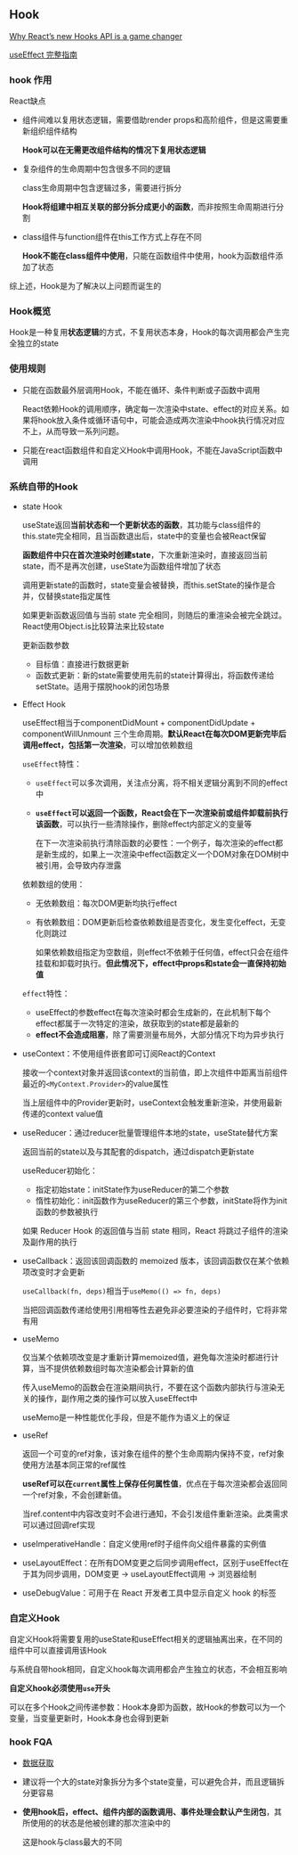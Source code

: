 ## Hook

[Why React’s new Hooks API is a game changer](https://itnext.io/why-reacts-hooks-api-is-a-game-changer-8731c2b0a8c)

[useEffect 完整指南](https://overreacted.io/zh-hans/a-complete-guide-to-useeffect/)

### hook 作用

React缺点

* 组件间难以复用状态逻辑，需要借助render props和高阶组件，但是这需要重新组织组件结构

	**Hook可以在无需更改组件结构的情况下复用状态逻辑**

* 复杂组件的生命周期中包含很多不同的逻辑

	class生命周期中包含逻辑过多，需要进行拆分

	**Hook将组建中相互关联的部分拆分成更小的函数**，而非按照生命周期进行分割

* class组件与function组件在this工作方式上存在不同

	**Hook不能在class组件中使用**，只能在函数组件中使用，hook为函数组件添加了状态

综上述，Hook是为了解决以上问题而诞生的

### Hook概览

Hook是一种复用**状态逻辑**的方式，不复用状态本身，Hook的每次调用都会产生完全独立的state

### 使用规则

* 只能在函数最外层调用Hook，不能在循环、条件判断或子函数中调用

	React依赖Hook的调用顺序，确定每一次渲染中state、effect的对应关系。如果将hook放入条件或循环语句中，可能会造成两次渲染中hook执行情况对应不上，从而导致一系列问题。

* 只能在react函数组件和自定义Hook中调用Hook，不能在JavaScript函数中调用

### 系统自带的Hook

* state Hook

	useState返回**当前状态和一个更新状态的函数**，其功能与class组件的this.state完全相同，且当函数退出后，state中的变量也会被React保留

	**函数组件中只在首次渲染时创建state**，下次重新渲染时，直接返回当前state，而不是再次创建，useState为函数组件增加了状态

	调用更新state的函数时，state变量会被替换，而this.setState的操作是合并，仅替换state指定属性

	如果更新函数返回值与当前 state 完全相同，则随后的重渲染会被完全跳过。React使用Object.is比较算法来比较state

	更新函数参数
	* 目标值：直接进行数据更新
	* 函数式更新：新的state需要使用先前的state计算得出，将函数传递给setState。适用于摆脱hook的闭包场景

* Effect Hook

	useEffect相当于componentDidMount + componentDidUpdate + componentWillUnmount 三个生命周期。**默认React在每次DOM更新完毕后调用effect，包括第一次渲染**，可以增加依赖数组

	`useEffect`特性：
	* `useEffect`可以多次调用，关注点分离，将不相关逻辑分离到不同的effect中
	* **`useEffect`可以返回一个函数，React会在下一次渲染前或组件卸载前执行该函数**，可以执行一些清除操作，删除effect内部定义的变量等

		在下一次渲染前执行清除函数的必要性：一个例子，每次渲染的effect都是新生成的，如果上一次渲染中effect函数定义一个DOM对象在DOM树中被引用，会导致内存泄露

	依赖数组的使用：
	* 无依赖数组：每次DOM更新均执行effect
	* 有依赖数组：DOM更新后检查依赖数组是否变化，发生变化effect，无变化则跳过

		如果依赖数组指定为空数组，则effect不依赖于任何值，effect只会在组件挂载和卸载时执行。**但此情况下，effect中props和state会一直保持初始值**

	`effect`特性：
	* useEffect的参数effect在每次渲染时都会生成新的，在此机制下每个effect都属于一次特定的渲染，故获取到的state都是最新的
	* **effect不会造成阻塞**，除了需要测量布局外，大部分情况下均为异步执行

* useContext：不使用组件嵌套即可订阅React的Context

	接收一个context对象并返回该context的当前值，即上次组件中距离当前组件最近的`<MyContext.Provider>`的value属性

	当上层组件中的Provider更新时，useContext会触发重新渲染，并使用最新传递的context value值

* useReducer：通过reducer批量管理组件本地的state，useState替代方案

	返回当前的state以及与其配套的dispatch，通过dispatch更新state

	useReducer初始化：
	* 指定初始state：initState作为useReducer的第二个参数
	* 惰性初始化：init函数作为useReducer的第三个参数，initState将作为init函数的参数被执行

	如果 Reducer Hook 的返回值与当前 state 相同，React 将跳过子组件的渲染及副作用的执行

* useCallback：返回该回调函数的 memoized 版本，该回调函数仅在某个依赖项改变时才会更新

	`useCallback(fn, deps)`相当于`useMemo(() => fn, deps)`

	当把回调函数传递给使用引用相等性去避免非必要渲染的子组件时，它将非常有用

* useMemo

	仅当某个依赖项改变是才重新计算memoized值，避免每次渲染时都进行计算，当不提供依赖数组时每次渲染都会计算新的值

	传入useMemo的函数会在渲染期间执行，不要在这个函数内部执行与渲染无关的操作，副作用之类的操作可以放入useEffect中

	useMemo是一种性能优化手段，但是不能作为语义上的保证

* useRef

	返回一个可变的ref对象，该对象在组件的整个生命周期内保持不变，ref对象使用方法基本同正常的ref属性

	**useRef可以在`current`属性上保存任何属性值**，优点在于每次渲染都会返回同一个ref对象，不会创建新值。

	当ref.content中内容改变时不会进行通知，不会引发组件重新渲染。此类需求可以通过回调ref实现

* useImperativeHandle：自定义使用ref时子组件向父组件暴露的实例值
* useLayoutEffect：在所有DOM变更之后同步调用effect，区别于useEffect在于其为同步调用，DOM变更 -> useLayoutEffect调用 -> 浏览器绘制
* useDebugValue：可用于在 React 开发者工具中显示自定义 hook 的标签

### 自定义Hook

自定义Hook将需要复用的useState和useEffect相关的逻辑抽离出来，在不同的组件中可以直接调用该Hook

与系统自带hook相同，自定义hook每次调用都会产生独立的状态，不会相互影响

**自定义hook必须使用`use`开头**

可以在多个Hook之间传递参数：Hook本身即为函数，故Hook的参数可以为一个变量，当变量更新时，Hook本身也会得到更新

### hook FQA

* [数据获取](https://www.robinwieruch.de/react-hooks-fetch-data)
* 建议将一个大的state对象拆分为多个state变量，可以避免合并，而且逻辑拆分更容易
* **使用hook后，effect、组件内部的函数调用、事件处理会默认产生闭包**，其所使用的的状态是他被创建的那次渲染中的

	这是hook与class最大的不同
